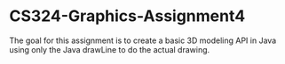CS324-Graphics-Assignment4
==========================

The goal for this assignment is to create a basic 3D modeling API in Java using only the Java drawLine to do the actual drawing.
